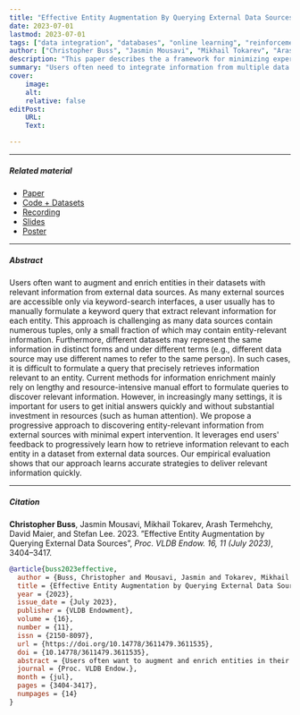 ```yaml
---
title: "Effective Entity Augmentation By Querying External Data Sources" 
date: 2023-07-01
lastmod: 2023-07-01
tags: ["data integration", "databases", "online learning", "reinforcement learning", "information retrieval", "large language models", "machine learning"]
author: ["Christopher Buss", "Jasmin Mousavi", "Mikhail Tokarev", "Arash Termehchy", "David Maier", "Stefan Lee"]
description: "This paper describes the a framework for minimizing expert attention in data integration systems. It leverages online learning and empirically evaluates how models perform under this framework. This paper was accepted and presented at VLDB 2023." 
summary: "Users often need to integrate information from multiple data sources. This paper proposes autonomous systems that progressively discover and integrate relevant information from multiple data sources while requiring minimal expert intervention. The proposed systems leverage end users' feedback to learn how to retrieve information relevant to each entity in a dataset from external data sources. Our empirical evaluation shows that our approach learns accurate strategies for delivering relevant information quickly."
cover:
    image: 
    alt:
    relative: false
editPost:
    URL: 
    Text: 

---
```


---

##### Related material

+ [Paper](entityaugmentation_pvldb23.pdf)
+ [Code + Datasets](https://github.com/bussch/QueryBasedEntityAugmentation)
+ [Recording](https://www.youtube.com/watch?v=mHr67fg9ldA)
+ [Slides](effective_entity_augmentation-vldb23.pdf)
+ [Poster](effective_entity_augmentation-poster-vldb23.pdf)

---

##### Abstract

Users often want to augment and enrich entities in their datasets with relevant information from external data sources. As many external sources are accessible only via keyword-search interfaces, a user usually has to manually formulate a keyword query that extract relevant information for each entity. This approach is challenging as many data sources contain numerous tuples, only a small fraction of which may contain entity-relevant information. Furthermore, different datasets may represent the same information in distinct forms and under different terms (e.g., different data source may use different names to refer to the same person). In such cases, it is difficult to formulate a query that precisely retrieves information relevant to an entity. Current methods for information enrichment mainly rely on lengthy and resource-intensive manual effort to formulate queries to discover relevant information. However, in increasingly many settings, it is important for users to get initial answers quickly and without substantial investment in resources (such as human attention). We propose a progressive approach to discovering entity-relevant information from external sources with minimal expert intervention. It leverages end users' feedback to progressively learn how to retrieve information relevant to each entity in a dataset from external data sources. Our empirical evaluation shows that our approach learns accurate strategies to deliver relevant information quickly.

---

##### Citation

**Christopher Buss**, Jasmin Mousavi, Mikhail Tokarev, Arash Termehchy, David Maier, and Stefan Lee. 2023. ”Effective Entity Augmentation by Querying External Data Sources”, *Proc. VLDB Endow. 16, 11 (July 2023)*, 3404–3417.

```BibTeX
@article{buss2023effective,
  author = {Buss, Christopher and Mousavi, Jasmin and Tokarev, Mikhail and Termehchy, Arash and Maier, David and Lee, Stefan},
  title = {Effective Entity Augmentation by Querying External Data Sources},
  year = {2023},
  issue_date = {July 2023},
  publisher = {VLDB Endowment},
  volume = {16},
  number = {11},
  issn = {2150-8097},
  url = {https://doi.org/10.14778/3611479.3611535},
  doi = {10.14778/3611479.3611535},
  abstract = {Users often want to augment and enrich entities in their datasets with relevant information from external data sources. As many external sources are accessible only via keyword-search interfaces, a user usually has to manually formulate a keyword query that extract relevant information for each entity. This approach is challenging as many data sources contain numerous tuples, only a small fraction of which may contain entity-relevant information. Furthermore, different datasets may represent the same information in distinct forms and under different terms (e.g., different data source may use different names to refer to the same person). In such cases, it is difficult to formulate a query that precisely retrieves information relevant to an entity. Current methods for information enrichment mainly rely on lengthy and resource-intensive manual effort to formulate queries to discover relevant information. However, in increasingly many settings, it is important for users to get initial answers quickly and without substantial investment in resources (such as human attention). We propose a progressive approach to discovering entity-relevant information from external sources with minimal expert intervention. It leverages end users' feedback to progressively learn how to retrieve information relevant to each entity in a dataset from external data sources. Our empirical evaluation shows that our approach learns accurate strategies to deliver relevant information quickly.},
  journal = {Proc. VLDB Endow.},
  month = {jul},
  pages = {3404-3417},
  numpages = {14}
}
```
